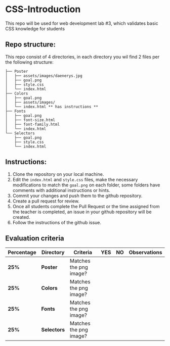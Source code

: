 # CSS-Introduction
This repo will be used for web development lab #3, which validates basic CSS knowledge for students

## Repo structure:

This repo consist of 4 directories, in each directory you wil find 2 files per the following structure:<br />
```
├── Poster
│   ├── assets/images/daenerys.jpg
│   ├── goal.png
│   ├── style.css
│   └── index.html
├── Colors
│   ├── goal.png
│   ├── assets/images/
│   └── index.html ** has instructions **
├── Fonts
│   ├── goal.png
│   ├── font-size.html
│   ├── font-family.html
│   └── index.html
└── Selectors
    ├── goal.png
    ├── style.css
    └── index.html
```
## Instructions:
1. Clone the repository on your local machine.
2. Edit the <code>index.html</code>  and <code>style.css</code>  files,  make the necessary modifications to match the <code>goal.png</code> on each folder, some folders have comments with additional instructions or hints.
3. Commit your changes and push them to the github repository.
4. Create a pull request for review.
5. Once all students complete the Pull Request or the time assigned from the teacher is completed, an issue in your github repository will be created.
6. Follow the instructions of the github issue.

## Evaluation criteria

|  **Percentage**       |**Directory**       | **Criteria**                                   | **YES**       | **NO**        | **Observations** |
|------------------------------------------|------------------------------------------|-----------------------------------------------|-------------------------------|--------------------------|--------------------------|
|  **25%**  |**Poster**  | Matches the png image?   |    |          |       |
| **25%**  |**Colors** | Matches the png image?               |        |   |    |
| **25%**  |**Fonts**      | Matches the png image?       |        | |  |
| **25%**  |**Selectors** | Matches the png image?         |    |    | |
